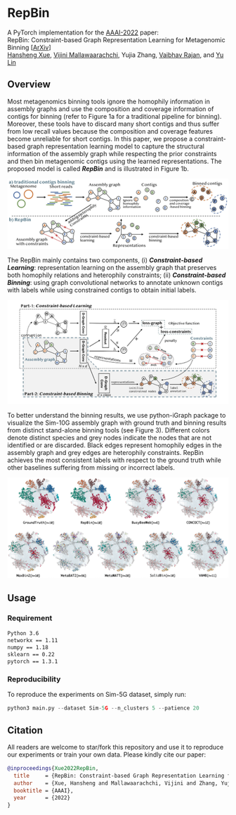 # RepBin
A PyTorch implementation for the [AAAI-2022](https://aaai.org/Conferences/AAAI-22/) paper:<br>
RepBin: Constraint-based Graph Representation Learning for Metagenomic Binning [[ArXiv](xxx)]<br>
[Hansheng Xue](https://xuehansheng.github.io/), [Vijini Mallawaarachchi](https://vijinimallawaarachchi.com/), Yujia Zhang, [Vaibhav Rajan](https://sites.google.com/view/vaibhavrajan/), and [Yu Lin](http://users.cecs.anu.edu.au/~u1024708/)

## Overview
Most metagenomics binning tools ignore the homophily information in assembly graphs and use the composition and coverage information of contigs for binning (refer to Figure 1a for a traditional pipeline for binning). Moreover, these tools have to discard many short contigs and thus suffer from low recall values because the composition and coverage features become unreliable for short contigs. In this paper, we propose a constraint-based graph representation learning model to capture the structural information of the assembly graph while respecting the prior constraints and then bin metagenomic contigs using the learned representations. The proposed model is called ***RepBin*** and is illustrated in Figure 1b.

<p align="center">
  <img src="pipeline.jpg" width="650" title="The pipeline of traditional metagenomic contigs binning and our proposed method, RepBin.">
</p>

The RepBin mainly contains two components, (i) ***Constraint-based Learning***: representation learning on the assembly graph that preserves both homophily relations and heterophily constraints; (ii) ***Constraint-based Binning***: using graph convolutional networks to annotate unknown contigs with labels while using constrained contigs to obtain initial labels.

<p align="center">
  <img src="RepBin.jpg" width="750" title="The framework of our proposed RepBin model.">
</p>

To better understand the binning results, we use python-iGraph package to visualize the Sim-10G assembly graph with ground truth and binning results from distinct stand-alone binning tools (see Figure 3). Different colors denote distinct species and grey nodes indicate the nodes that are not identified or are discarded. Black edges represent homophily edges in the assembly graph and grey edges are heterophily constraints. RepBin achieves the most consistent labels with respect to the ground truth while other baselines suffering from missing or incorrect labels.

<p align="center">
  <img src="visualization.jpg" width="750" title="Visualization of the Sim-10G assembly graph with ground truth and different binning results.">
</p>


## Usage
### Requirement
```
Python 3.6
networkx == 1.11
numpy == 1.18
sklearn == 0.22
pytorch == 1.3.1
```
### Reproducibility
To reproduce the experiments on Sim-5G dataset, simply run:
```python
python3 main.py --dataset Sim-5G --n_clusters 5 --patience 20
```

## Citation
All readers are welcome to star/fork this repository and use it to reproduce our experiments or train your own data. Please kindly cite our paper:
```bibtex
@inproceedings{Xue2022RepBin,
  title     = {RepBin: Constraint-based Graph Representation Learning for Metagenomic Binning},
  author    = {Xue, Hansheng and Mallawaarachchi, Vijini and Zhang, Yujia and Rajan, Vaibhav and Lin, Yu},
  booktitle = {AAAI},
  year      = {2022}
}
```